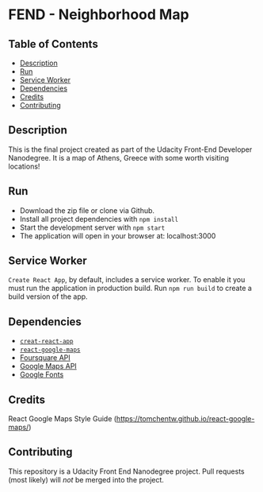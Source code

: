 # FEND - Neighborhood Map

## Table of Contents

* [Description](#description)
* [Run](#run)
* [Service Worker](#service-worker)
* [Dependencies](#dependencies)
* [Credits](#credits)
* [Contributing](#contributing)

## Description

This is the final project created as part of the Udacity Front-End Developer Nanodegree. It is a map of Athens, Greece with some worth visiting locations!

## Run

* Download the zip file or clone via Github.
* Install all project dependencies with `npm install`
* Start the development server with `npm start`
* The application will open in your browser at: localhost:3000

## Service Worker

`Create React App`, by default, includes a service worker. To enable it you must run the application in production build. Run `npm run build` to create a build version of the app.

## Dependencies

* [`creat-react-app`](https://github.com/facebookincubator/create-react-app)
* [`react-google-maps`](https://www.npmjs.com/package/create-react-app)
* [Foursquare API](https://developer.foursquare.com/)
* [Google Maps API](https://cloud.google.com/maps-platform/)
* [Google Fonts](https://fonts.google.com/)

## Credits

React Google Maps Style Guide (https://tomchentw.github.io/react-google-maps/)

## Contributing

This repository is a Udacity Front End Nanodegree project. Pull requests (most likely) will _not_ be merged into the project.